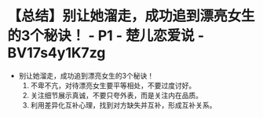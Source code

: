 # 【总结】别让她溜走，成功追到漂亮女生的3个秘诀！ - P1 - 楚儿恋爱说 - BV17s4y1K7zg

-   别让她溜走，成功追到漂亮女生的3个秘诀！
    1.  不卑不亢，对待漂亮女生要平等相处，不要过度讨好。
    2.  关注细节展示真诚，不要只夸外表，而是关注内在品质。
    3.  利用差异化互补心理，找到对方缺失并互补，形成互补关系。